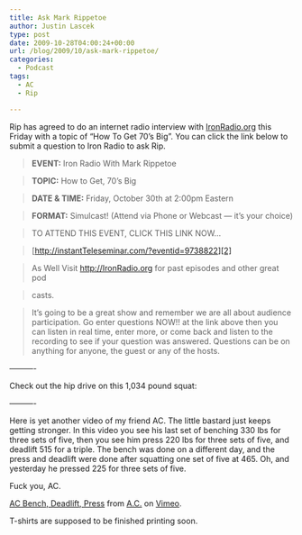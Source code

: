 ```yaml
---
title: Ask Mark Rippetoe
author: Justin Lascek
type: post
date: 2009-10-28T04:00:24+00:00
url: /blog/2009/10/ask-mark-rippetoe/
categories:
  - Podcast
tags:
  - AC
  - Rip

---
```

Rip has agreed to do an internet radio interview with [IronRadio.org][1] this Friday with a topic of &#8220;How To Get 70&rsquo;s Big&#8221;. You can click the link below to submit a question to Iron Radio to ask Rip. 

> **EVENT:** Iron Radio With Mark Rippetoe
  
> 
  
> **TOPIC:** How to Get, 70&rsquo;s Big
  
> 
  
> **DATE & TIME:** Friday, October 30th at 2:00pm Eastern
  
> 
  
> **FORMAT:** Simulcast! (Attend via Phone or Webcast &#8212; it&rsquo;s your choice)
  
> 
  
> TO ATTEND THIS EVENT, CLICK THIS LINK NOW&#8230;
  
> 
  
> [http://instantTeleseminar.com/?eventid=9738822][2]
  
> 
  
> As Well Visit <http://IronRadio.org> for past episodes and other great pod
  
> casts.
  
> 
  
> It&rsquo;s going to be a great show and remember we are all about audience participation. Go enter questions NOW!! at the link above then you can listen in real time, enter more, or come back and listen to the recording to see if your question was answered. Questions can be on anything for anyone, the guest or any of the hosts. 

&#8212;&#8212;&#8212;-
  

  
Check out the hip drive on this 1,034 pound squat:

&#8212;&#8212;&#8212;-
  
Here is yet another video of my friend AC. The little bastard just keeps getting stronger. In this video you see his last set of benching 330 lbs for three sets of five, then you see him press 220 lbs for three sets of five, and deadlift 515 for a triple. The bench was done on a different day, and the press and deadlift were done after squatting one set of five at 465. Oh, and yesterday he pressed 225 for three sets of five.
  
Fuck you, AC.
  


[AC Bench, Deadlift, Press][3] from [A.C.][4] on [Vimeo][5].

T-shirts are supposed to be finished printing soon.

 [1]: http://ironradio.org/
 [2]: http://instantteleseminar.com/?eventid=9738822
 [3]: http://vimeo.com/7259341
 [4]: http://vimeo.com/user802431
 [5]: http://vimeo.com
